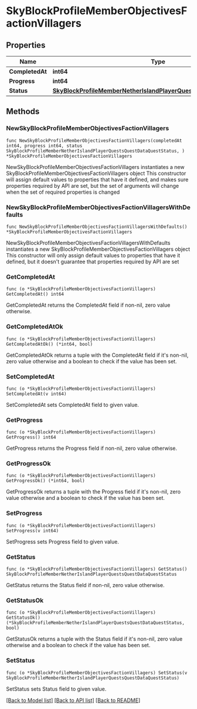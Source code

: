 # SkyBlockProfileMemberObjectivesFactionVillagers

## Properties

Name | Type | Description | Notes
------------ | ------------- | ------------- | -------------
**CompletedAt** | **int64** |  | 
**Progress** | **int64** |  | 
**Status** | [**SkyBlockProfileMemberNetherIslandPlayerQuestsQuestDataQuestStatus**](SkyBlockProfileMemberNetherIslandPlayerQuestsQuestDataQuestStatus.md) |  | 

## Methods

### NewSkyBlockProfileMemberObjectivesFactionVillagers

`func NewSkyBlockProfileMemberObjectivesFactionVillagers(completedAt int64, progress int64, status SkyBlockProfileMemberNetherIslandPlayerQuestsQuestDataQuestStatus, ) *SkyBlockProfileMemberObjectivesFactionVillagers`

NewSkyBlockProfileMemberObjectivesFactionVillagers instantiates a new SkyBlockProfileMemberObjectivesFactionVillagers object
This constructor will assign default values to properties that have it defined,
and makes sure properties required by API are set, but the set of arguments
will change when the set of required properties is changed

### NewSkyBlockProfileMemberObjectivesFactionVillagersWithDefaults

`func NewSkyBlockProfileMemberObjectivesFactionVillagersWithDefaults() *SkyBlockProfileMemberObjectivesFactionVillagers`

NewSkyBlockProfileMemberObjectivesFactionVillagersWithDefaults instantiates a new SkyBlockProfileMemberObjectivesFactionVillagers object
This constructor will only assign default values to properties that have it defined,
but it doesn't guarantee that properties required by API are set

### GetCompletedAt

`func (o *SkyBlockProfileMemberObjectivesFactionVillagers) GetCompletedAt() int64`

GetCompletedAt returns the CompletedAt field if non-nil, zero value otherwise.

### GetCompletedAtOk

`func (o *SkyBlockProfileMemberObjectivesFactionVillagers) GetCompletedAtOk() (*int64, bool)`

GetCompletedAtOk returns a tuple with the CompletedAt field if it's non-nil, zero value otherwise
and a boolean to check if the value has been set.

### SetCompletedAt

`func (o *SkyBlockProfileMemberObjectivesFactionVillagers) SetCompletedAt(v int64)`

SetCompletedAt sets CompletedAt field to given value.


### GetProgress

`func (o *SkyBlockProfileMemberObjectivesFactionVillagers) GetProgress() int64`

GetProgress returns the Progress field if non-nil, zero value otherwise.

### GetProgressOk

`func (o *SkyBlockProfileMemberObjectivesFactionVillagers) GetProgressOk() (*int64, bool)`

GetProgressOk returns a tuple with the Progress field if it's non-nil, zero value otherwise
and a boolean to check if the value has been set.

### SetProgress

`func (o *SkyBlockProfileMemberObjectivesFactionVillagers) SetProgress(v int64)`

SetProgress sets Progress field to given value.


### GetStatus

`func (o *SkyBlockProfileMemberObjectivesFactionVillagers) GetStatus() SkyBlockProfileMemberNetherIslandPlayerQuestsQuestDataQuestStatus`

GetStatus returns the Status field if non-nil, zero value otherwise.

### GetStatusOk

`func (o *SkyBlockProfileMemberObjectivesFactionVillagers) GetStatusOk() (*SkyBlockProfileMemberNetherIslandPlayerQuestsQuestDataQuestStatus, bool)`

GetStatusOk returns a tuple with the Status field if it's non-nil, zero value otherwise
and a boolean to check if the value has been set.

### SetStatus

`func (o *SkyBlockProfileMemberObjectivesFactionVillagers) SetStatus(v SkyBlockProfileMemberNetherIslandPlayerQuestsQuestDataQuestStatus)`

SetStatus sets Status field to given value.



[[Back to Model list]](../README.md#documentation-for-models) [[Back to API list]](../README.md#documentation-for-api-endpoints) [[Back to README]](../README.md)


